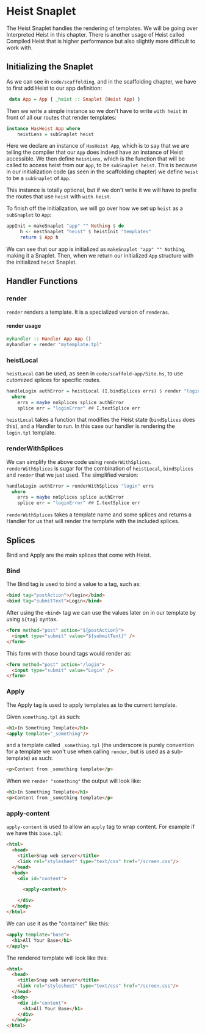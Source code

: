
# Heist Snaplet

The Heist Snaplet handles the rendering of templates. We will be going over Interpreted Heist in this chapter. There is another usage of Heist called Compiled Heist that is higher performance but also slightly more difficult to work with.

## Initializing the Snaplet

As we can see in `code/scaffolding`, and in the scaffolding chapter, we have to first add Heist to our app definition:

```haskell
 data App = App { _heist :: Snaplet (Heist App) }
```

Then we write a simple instance so we don't have to write `with heist` in front of all our routes that render templates:

```haskell
instance HasHeist App where
    heistLens = subSnaplet heist
```

Here we declare an instance of `HasHeist App`, which is to say that we are telling the compiler that our `App` does indeed have an instance of Heist accessible. We then define `heistLens`, which is the function that will be called to access heist from our `App`, to be `subSnaplet heist`. This is because in our initialization code (as seen in the scaffolding chapter) we define `heist` to be a `subSnaplet` of `App`.

This instance is totally optional, but if we don't write it we will have to prefix the routes that use `heist` with `with heist`.

To finish off the initialization, we will go over how we set up `heist` as a `subSnaplet` to `App`:

```haskell
appInit = makeSnaplet "app" "" Nothing $ do
     h <- nestSnaplet "heist" $ heistInit "templates"
     return $ App h
```

We can see that our app is initialized as `makeSnaplet "app" "" Nothing`, making it a Snaplet. Then, when we return our initialized `App` structure with the initialized `heist` Snaplet.

## Handler Functions

### render

`render` renders a template. It is a specialized version of `renderAs`.

#### render usage
```haskell
myhandler :: Handler App App ()
myhandler = render "mytemplate.tpl"
```

### heistLocal

`heistLocal` can be used, as seen in `code/scaffold-app/Site.hs`, to use cutomized splices for specific routes.

```haskell
handleLogin authError = heistLocal (I.bindSplices errs) $ render "login"
  where
    errs = maybe noSplices splice authError
    splice err = "loginError" ## I.textSplice err
```

`heistLocal` takes a function that modifies the Heist state (`bindSplices` does this), and a Handler to run. In this case our handler is rendering the `login.tpl` template.

### renderWithSplices

We can simplify the above code using `renderWithSplices`. `renderWithSplices` is sugar for the combination of `heistLocal`, `bindSplices` and `render` that we just used. The simplified version:

```haskell
handleLogin authError = renderWithSplices "login" errs
  where
    errs = maybe noSplices splice authError
    splice err = "loginError" ## I.textSplice err
```

`renderWithSplices` takes a template name and some splices and returns a Handler for us that will render the template with the included splices.

## Splices

Bind and Apply are the main splices that come with Heist.

### Bind

The Bind tag is used to bind a value to a tag, such as:

```html
<bind tag="postAction">/login</bind>
<bind tag="submitText">Login</bind>
```

After using the `<bind>` tag we can use the values later on in our template by using `${tag}` syntax.

```html
<form method="post" action="${postAction}">
  <input type="submit" value="${submitText}" />
</form>
```

This form with those bound tags would render as:

```html
<form method="post" action="/login">
  <input type="submit" value="Login" />
</form>
```

### Apply

The Apply tag is used to apply templates as to the current template.

Given `something.tpl` as such:

```html
<h1>In Something Template</h1>
<apply template="_something"/>
```

and a template called `_something.tpl` (the underscore is purely convention for a template we won't use when calling `render`, but is used as a sub-template) as such:

```html
<p>Content from _something template</p>
```

When we `render "something"` the output will look like:

```html
<h1>In Something Template</h1>
<p>Content from _something template</p>
```

### apply-content

`apply-content` is used to allow an `apply` tag to wrap content. For example if we have this `base.tpl`:

```html
<html>
  <head>
    <title>Snap web server</title>
    <link rel="stylesheet" type="text/css" href="/screen.css"/>
  </head>
  <body>
    <div id="content">

      <apply-content/>

    </div>
  </body>
</html>
```

We can use it as the "container" like this:

```html
<apply template="base">
  <h1>All Your Base</h1>
</apply>
```

The rendered template will look like this:

```html
<html>
  <head>
    <title>Snap web server</title>
    <link rel="stylesheet" type="text/css" href="/screen.css"/>
  </head>
  <body>
    <div id="content">
      <h1>All Your Base</h1>
    </div>
  </body>
</html>
```
